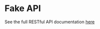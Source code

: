 # Fake API

See the full RESTful API documentation [here](https://my-json-server.typicode.com/ridoansaleh/fake-api)
